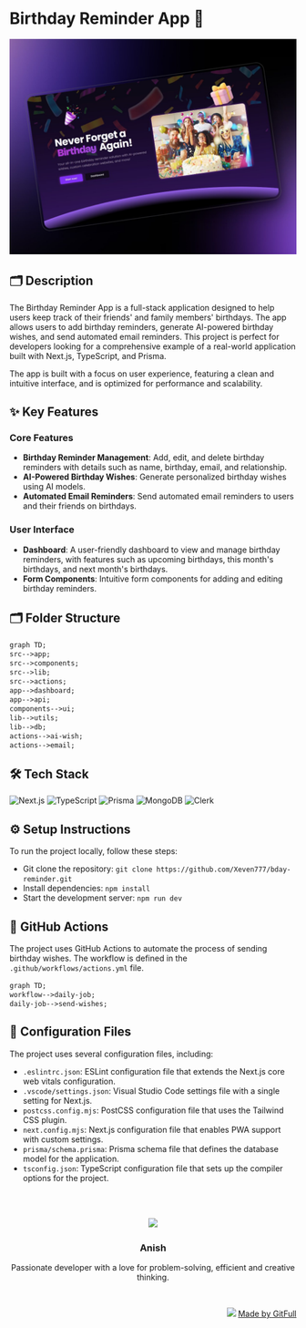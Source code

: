# Birthday Reminder App 🎉
![thumbnail](src/app/opengraph-image.jpg)

## 🗂️ Description

The Birthday Reminder App is a full-stack application designed to help users keep track of their friends' and family members' birthdays. The app allows users to add birthday reminders, generate AI-powered birthday wishes, and send automated email reminders. This project is perfect for developers looking for a comprehensive example of a real-world application built with Next.js, TypeScript, and Prisma.

The app is built with a focus on user experience, featuring a clean and intuitive interface, and is optimized for performance and scalability.

## ✨ Key Features

### Core Features

* **Birthday Reminder Management**: Add, edit, and delete birthday reminders with details such as name, birthday, email, and relationship.
* **AI-Powered Birthday Wishes**: Generate personalized birthday wishes using AI models.
* **Automated Email Reminders**: Send automated email reminders to users and their friends on birthdays.

### User Interface

* **Dashboard**: A user-friendly dashboard to view and manage birthday reminders, with features such as upcoming birthdays, this month's birthdays, and next month's birthdays.
* **Form Components**: Intuitive form components for adding and editing birthday reminders.

## 🗂️ Folder Structure

```mermaid
graph TD;
src-->app;
src-->components;
src-->lib;
src-->actions;
app-->dashboard;
app-->api;
components-->ui;
lib-->utils;
lib-->db;
actions-->ai-wish;
actions-->email;
```

## 🛠️ Tech Stack

![Next.js](https://img.shields.io/badge/Next.js-000?logo=next.js&logoColor=white&style=for-the-badge)
![TypeScript](https://img.shields.io/badge/TypeScript-3178c6?logo=typescript&logoColor=white&style=for-the-badge)
![Prisma](https://img.shields.io/badge/Prisma-4ea94b?logo=prisma&logoColor=white&style=for-the-badge)
![MongoDB](https://img.shields.io/badge/MongoDB-4ea94b?logo=mongodb&logoColor=white&style=for-the-badge)
![Clerk](https://img.shields.io/badge/Clerk-000?logo=clerk&logoColor=white&style=for-the-badge)

## ⚙️ Setup Instructions

To run the project locally, follow these steps:

* Git clone the repository: `git clone https://github.com/Xeven777/bday-reminder.git`
* Install dependencies: `npm install`
* Start the development server: `npm run dev`

## 🤖 GitHub Actions

The project uses GitHub Actions to automate the process of sending birthday wishes. The workflow is defined in the `.github/workflows/actions.yml` file.

```mermaid
graph TD;
workflow-->daily-job;
daily-job-->send-wishes;
```

## 📝 Configuration Files

The project uses several configuration files, including:

* `.eslintrc.json`: ESLint configuration file that extends the Next.js core web vitals configuration.
* `.vscode/settings.json`: Visual Studio Code settings file with a single setting for Next.js.
* `postcss.config.mjs`: PostCSS configuration file that uses the Tailwind CSS plugin.
* `next.config.mjs`: Next.js configuration file that enables PWA support with custom settings.
* `prisma/schema.prisma`: Prisma schema file that defines the database model for the application.
* `tsconfig.json`: TypeScript configuration file that sets up the compiler options for the project.



<br><br>
<div align="center">
<img src="https://avatars.githubusercontent.com/u/115650165?v=4" width="120" />
<h3>Anish</h3>
<p>Passionate developer with a love for problem-solving, efficient and creative thinking.</p>
</div>
<br>
<p align="right">
<img src="https://gitfull.vercel.app/appLogo.png" width="20"/>  <a href="https://gitfull.vercel.app">Made by GitFull</a>
</p>
    